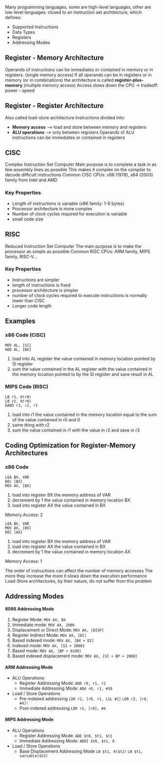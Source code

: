
Many programming languages, some are high-level languages, other are low-level languages.
closed to an instruction set architecture, which defines:
- Supported Instructions
- Data Types
- Registers
- Addressing Modes

## Register - Memory Architecture
Operands of instructions can be immediates or contained in memory or in registers. (single memory access)
If all operands can be in registers or in memory (or in combinations) the architecture is called **register-plus-memory** (multiple memory access)
Access slows down the CPU -> tradeoff: power - speed

## Register - Register Architecture
Also called load-store architecture
Instructions divided into:
- **Memory access** --> load and store between memory and registers
- **ALU operations** --> only between registers
Operands of ALU instructions can be immediates or contained in registers

## CISC
Complex Instruction Set Computer
Main purpose is to complete a task in as few assembly lines as possible
This makes it complex on the compiler to decode difficult instructions
Common CISC CPUs: x86 (1978), x64 (2003) family from Intel and AMD
### Key Properties
- Length of instructions is variable (x86 family: 1-6 bytes)
- Processor architecture is more complex
- Number of clock cycles required for execution is variable
- small code size

## RISC
Reduced Instruction Set Computer
The main purpose is to make the processor as simple as possible
Common RISC CPUs: ARM family, MIPS family, RISC-V...
### Key Properties
- Instructions are simpler
- length of instructions is fixed
- processor architecture is simpler
- number of clock cycles required to execute instructions is normally lower than CISC
- Longer code length

## Examples
### x86 Code (CISC)

```
MOV AL, [SI]  
ADD AL, [BX]
```

1. load into AL register the value contained in memory location pointed by SI register
2. sum the value contained in the AL register with the value contained in the memory location pointed to by the SI register and save result in AL

### MIPS Code (RISC)

```
LB r1, 0(r0)
LB r2, 0(r0)
DADD r3, r2, r1
```

1. load into r1 the value contained in the memory location equal to the sum of the value contained in r0 and 0
2. same thing with r2
3. sum the value contained in r1 with the value in r2 and save in r3

## Coding Optimization for Register-Memory Architectures
### x86 Code

```
LEA BX, VAR
DEC [BX]
MOV AX, [BX]
```

1. load into register BX the memory address of VAR
2. decrement by 1 the value contained in memory location BX
3. load into register AX the value contained in BX

Memory Access: 2

```
LEA BX, VAR
MOV AX, [BX]
DEC [AX]
```

1. load into register BX the memory address of VAR
2. load into register AX the value contained in BX
3. decrement by 1 the value contained in memory location AX

Memory Access: 1

The order of instructions can affect the number of memory accesses
The more they increase the more it slows down the execution performance Load-Store architectures, by their nature, do not suffer from this problem
## Addressing Modes

#### 8086 Addressing Mode
1. Register Mode: `MOV AX, BX`
2. Immediate mode: `MOV AX, 2000`
3. Displacement or Direct Mode: `MOV AX, [DISP]`
4. Register Indirect Mode: `MOV AX, [DI]`
5. Based indexed mode: `MOV AX, [BX + DI]`
6. Indexed mode: `MOV AX, [SI + 2000]` 
7. Based mode: `MOV AX, [BP + 0100]`
8. Based indexed displacement mode: `MOV AX, [SI + BP + 2000]`
#### ARM Addressing Mode
- ALU Operations
	- Register Addressing Mode: `ADD r0, r1, r2`
	- Immediate Addressing Mode: `ADd r0, r1, #10`
- Load / Store Operations
	- Pre-indexed addressing `LDR r2, [r0, r1, LSL #1]`  `LDR r2, [r0, #4]!`
	- Post-indexed addressing `LDR r2, [r0], #4`
#### MIPS Addressing Mode
- ALU Operations
	- Register Addressing Mode: `ADD $t0, $t1, $t2`
	- Immediate Addressing Mode: `ADDI $t0, $t1, 8`
- Load / Store Operations
	- Base Displacement Addressing Mode `LW $t1, 4($t2)` `LW $t1, variable($t2)` 

